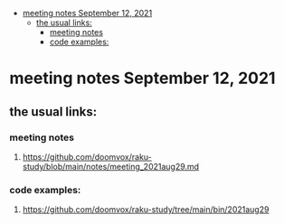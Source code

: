 - [meeting notes September 12, 2021](#org7ea987d)
  - [the usual links:](#org7b6fa30)
    - [meeting notes](#org333146a)
    - [code examples:](#org6a42137)


<a id="org7ea987d"></a>

# meeting notes September 12, 2021


<a id="org7b6fa30"></a>

## the usual links:


<a id="org333146a"></a>

### meeting notes

1.  <https://github.com/doomvox/raku-study/blob/main/notes/meeting_2021aug29.md>


<a id="org6a42137"></a>

### code examples:

1.  <https://github.com/doomvox/raku-study/tree/main/bin/2021aug29>
